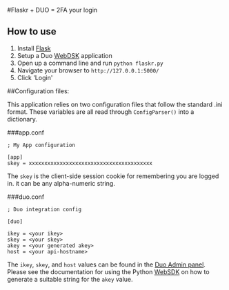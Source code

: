 #Flaskr + DUO = 2FA your login

## How to use
1. Install [Flask](http://flask.pocoo.org)
2. Setup a Duo [WebDSK](https://duo.com/docs/duoweb) application
3. Open up a command line and run ``` python flaskr.py ```
4. Navigate your browser to ```http://127.0.0.1:5000/```
5. Click 'Login'

##Configuration files:

This application relies on two configuration files that follow the standard .ini format. These variables are all read through `ConfigParser()` into a dictionary. 

###app.conf
```
; My App configuration

[app]
skey = xxxxxxxxxxxxxxxxxxxxxxxxxxxxxxxxxxxxxxxx
```
The `skey` is the client-side session cookie for remembering you are logged in. it can be any alpha-numeric string.

###duo.conf
```
; Duo integration config

[duo]

ikey = <your ikey>
skey = <your skey>
akey = <your generated akey>
host = <your api-hostname>
```

The `ikey`, `skey`, and `host` values can be found in the [Duo Admin panel](https://admin.duosecurity.com). Please see the documentation for using the Python [WebSDK](https://duo.com/docs/duoweb) on how to generate a suitable string for the `akey` value.
